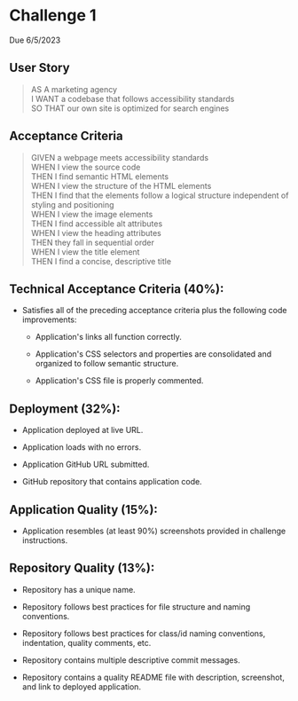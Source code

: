 # Challenge 1

Due 6/5/2023

## User Story
> AS A marketing agency  
I WANT a codebase that follows accessibility standards  
SO THAT our own site is optimized for search engines

## Acceptance Criteria
> GIVEN a webpage meets accessibility standards  
WHEN I view the source code  
THEN I find semantic HTML elements  
WHEN I view the structure of the HTML elements  
THEN I find that the elements follow a logical structure independent of styling and positioning  
WHEN I view the image elements  
THEN I find accessible alt attributes  
WHEN I view the heading attributes  
THEN they fall in sequential order  
WHEN I view the title element  
THEN I find a concise, descriptive title

## Technical Acceptance Criteria (40%):

- Satisfies all of the preceding acceptance criteria plus the following code improvements:

  - Application's links all function correctly.

  - Application's CSS selectors and properties are consolidated and organized to follow semantic structure.

  - Application's CSS file is properly commented.

## Deployment (32%):

- Application deployed at live URL.

- Application loads with no errors.

- Application GitHub URL submitted.

- GitHub repository that contains application code.

## Application Quality (15%):

- Application resembles (at least 90%) screenshots provided in challenge instructions.

## Repository Quality (13%):

- Repository has a unique name.

- Repository follows best practices for file structure and naming conventions.

- Repository follows best practices for class/id naming conventions, indentation, quality comments, etc.

- Repository contains multiple descriptive commit messages.

- Repository contains a quality README file with description, screenshot, and link to deployed application.